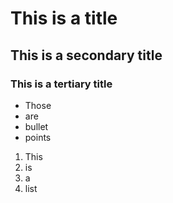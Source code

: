 # This is a title
## This is a secondary title
### This is a tertiary title

- Those
- are
- bullet
- points

1. This
2. is
3. a
4. list
